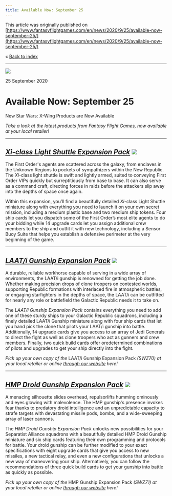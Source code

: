 ```yaml
---
title: Available Now: September 25
---
```


This article was originally published on [https://www.fantasyflightgames.com/en/news/2020/9/25/available-now-september-25/](https://www.fantasyflightgames.com/en/news/2020/9/25/available-now-september-25/)

&laquo; [Back to index](../index.md)

---

![](6cda3ea6ebc33ddad9b08816b562e761.jpg)

25 September 2020

Available Now: September 25
===========================

New Star Wars: X-Wing Products are Now Available

_Take a look at the latest products from Fantasy Flight Games, now available at your local retailer!_

* * *

_[Xi-class Light Shuttle Expansion Pack](https://www.fantasyflightgames.com/en/products/x-wing-second-edition/products/xi-class-light-shuttle-expansion-pack/)_ _![](d5440343c757603f1c98fbfbb4bb77c9.png)_ 
---------------------------------------------------------------------------------------------------------------------------------------------------------------------------------------------------------------------------------------------------------------------------------------------

The First Order's agents are scattered across the galaxy, from enclaves in the Unknown Regions to pockets of sympathizers within the New Republic. The _Xi_\-class light shuttle is swift and lightly armed, suited to conveying First Order VIPs quickly but surreptitiously from base to base. It can also serve as a command craft, directing forces in raids before the attackers slip away into the depths of space once again. 

Within this expansion, you’ll find a beautifully detailed _Xi_\-class Light Shuttle miniature along with everything you need to launch it on your own secret mission, including a medium plastic base and two medium ship tokens. Four ship cards let you dispatch some of the First Order’s most elite agents to do your bidding while 14 upgrade cards let you assign additional crew members to the ship and outfit it with new technology, including a Sensor Buoy Suite that helps you establish a defensive perimeter at the very beginning of the game.

* * *

_[LAAT/i Gunship Expansion Pack](https://www.fantasyflightgames.com/en/products/x-wing-second-edition/products/laati-gunship-expansion-pack/)_ _![](5e7f0c06c6359c796603eacba1622684.png)_ 
----------------------------------------------------------------------------------------------------------------------------------------------------------------------------------------------------------------------------------------------------------------------------

A durable, reliable workhorse capable of serving in a wide array of environments, the LAAT/i gunship is renowned for getting the job done. Whether making precision drops of clone troopers on contested worlds, supporting Republic formations with interlaced fire in atmospheric battles, or engaging starfighters in the depths of space, the LAAT/i can be outfitted for nearly any role or battlefield the Galactic Republic needs it to take on.

The _LAAT/i Gunship Expansion Pack_ contains everything you need to add one of these sturdy ships to your Galactic Republic squadrons, including a finely detailed LAAT/i Gunship miniature along with four ship cards that let you hand pick the clone that pilots your LAAT/i gunship into battle. Additionally, 14 upgrade cards give you access to an array of Jedi Generals to direct the fight as well as clone troopers who act as gunners and crew members. Finally, two quick build cards offer oredetermined combinations of pilots and upgrades to get your ship directly into the fight.

_Pick up your own copy of the_ LAAT/i Gunship Expansion Pack _(SWZ70) at your local retailer or online [through our website](https://www.fantasyflightgames.com/en/products/x-wing-second-edition/products/laati-gunship-expansion-pack/) here!_

* * *

_[HMP Droid Gunship Expansion Pack](https://www.fantasyflightgames.com/en/products/x-wing-second-edition/products/hmp-droid-gunship-expansion-pack/)_ _![](fd0d0785038c881706a3f8280e7e8fbd.png)_ 
-----------------------------------------------------------------------------------------------------------------------------------------------------------------------------------------------------------------------------------------------------------------------------------

A menacing silhouette slides overhead, repulsorlifts humming ominously and eyes glowing with malevolence. The HMP gunship's presence invokes fear thanks to predatory droid intelligence and an unpredictable capacity to strafe targets with devastating missile pods, bombs, and a wide-sweeping array of laser cannons.

The _HMP Droid Gunship Expansion Pack_ unlocks new possibilities for your Separatist Alliance squadrons with a beautifully detailed HMP Droid Gunship miniature and six ship cards featuring their own programming and protocols for battle. Your droid gunship can be further modified to your exact specifications with eight upgrade cards that give you access to new missiles, a new tactical relay, and even a new configurations that unlocks a new way of maneuvering your ship. Alternatively, you can follow the recommendations of three quick build cards to get your gunship into battle as quickly as possible.

_Pick up your own copy of the_ HMP Gunship Expansion Pack _(SWZ71) at your local retailer or online [through our website](https://www.fantasyflightgames.com/en/products/x-wing-second-edition/products/hmp-droid-gunship-expansion-pack/) here!_

[](http://community.fantasyflightgames.com/index.php?/forum/222-x-wing/)